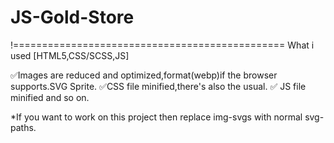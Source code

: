 # JS-Gold-Store
!===============================================
What i used [HTML5,CSS/SCSS,JS] <Gulp>

✅Images are reduced and optimized,format(webp)if the browser supports.SVG Sprite.
✅CSS file minified,there's also the usual.
✅ JS file minified and so on․

*If you want to work on this project then replace img-svgs with normal svg-paths.
